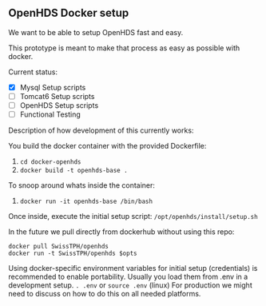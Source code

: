 ## OpenHDS Docker setup ##

We want to be able to setup OpenHDS fast and easy.

This prototype is meant to make that process as easy as possible with docker.

Current status:
* [X] Mysql Setup scripts
* [ ] Tomcat6 Setup scripts
* [ ] OpenHDS Setup scripts
* [ ] Functional Testing

Description of how development of this currently works:

You build the docker container with the provided Dockerfile:

1. `cd docker-openhds`
2. `docker build -t openhds-base .`

To snoop around whats inside the container:

1. `docker run -it openhds-base /bin/bash`

Once inside, execute the initial setup script:
`/opt/openhds/install/setup.sh`

In the future we pull directly from dockerhub without using this repo:

```
docker pull SwissTPH/openhds
docker run -t SwissTPH/openhds $opts
```


Using docker-specific environment variables for initial setup (credentials) is recommended to enable portability.
Usually you load them from .env in a development setup. `. .env` or `source .env` (linux)
For production we might need to discuss on how to do this on all needed platforms.
